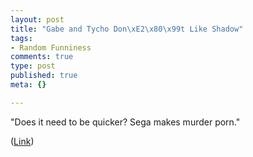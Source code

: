 ```yaml
--- 
layout: post
title: "Gabe and Tycho Don\xE2\x80\x99t Like Shadow"
tags: 
- Random Funniness
comments: true
type: post
published: true
meta: {}

---
```

"Does it need to be quicker? Sega makes murder porn."

  (<a href="http://www.penny-arcade.com/view.php3?date=2005-03-14&res=h">Link</a>)
